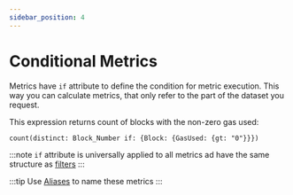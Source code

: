 ```yaml
---
sidebar_position: 4
---
```


#  Conditional Metrics

Metrics have ```if``` attribute to define the condition for metric execution.
This way you can calculate metrics, that only refer to the part of the dataset you request.

This expression returns count of blocks with the non-zero gas used:
```
count(distinct: Block_Number if: {Block: {GasUsed: {gt: "0"}}})
```

:::note
```if``` attribute is universally applied to all metrics ad have the same structure as
[filters](/docs/graphql/filters)
:::

:::tip
Use [Aliases](/docs/graphql/metrics/alias) to name these metrics
:::



